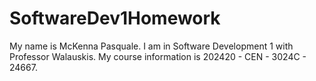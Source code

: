 # SoftwareDev1Homework

My name is McKenna Pasquale.
I am in Software Development 1 with Professor Walauskis.
My course information is 202420 - CEN - 3024C - 24667.
